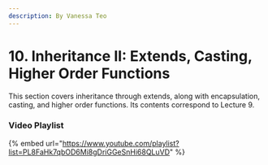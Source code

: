 ```yaml
---
description: By Vanessa Teo
---
```


# 10. Inheritance II: Extends, Casting, Higher Order Functions

This section covers inheritance through extends, along with encapsulation, casting, and higher order functions. Its contents correspond to Lecture 9.

### Video Playlist

{% embed url="https://www.youtube.com/playlist?list=PL8FaHk7qbOD6Mi8gDriGGeSnHi68QLuVD" %}
